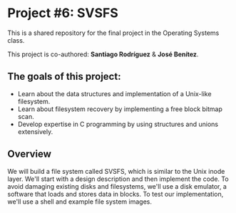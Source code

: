 # Project #6: SVSFS

This is a shared repository for the final project in the Operating Systems class. 

This project is co-authored: **Santiago Rodríguez** & **José Benítez**. 

## The goals of this project:
- Learn about the data structures and implementation of a Unix-like filesystem.
- Learn about filesystem recovery by implementing a free block bitmap scan.
- Develop expertise in C programming by using structures and unions extensively.

## Overview
We will build a file system called SVSFS, which is similar to the Unix inode layer. We'll start with a design description and then implement the code. To avoid damaging existing disks and filesystems, we'll use a disk emulator, a software that loads and stores data in blocks. To test our implementation, we'll use a shell and example file system images. 

